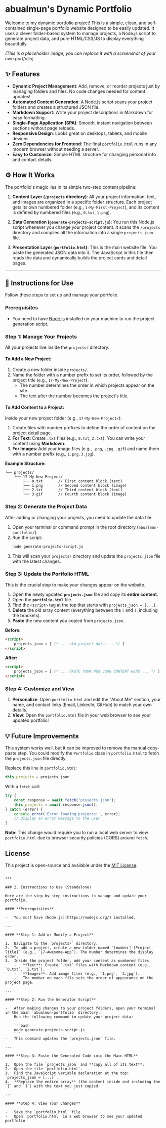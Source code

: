 # abualmun's Dynamic Portfolio

Welcome to my dynamic portfolio project! This is a simple, clean, and self-contained single-page portfolio website designed to be easily updated. It uses a clever folder-based system to manage projects, a Node.js script to generate project data, and pure HTML/CSS/JS to display everything beautifully.

 
*(This is a placeholder image, you can replace it with a screenshot of your own portfolio)*

## ✨ Features

-   **Dynamic Project Management**: Add, remove, or reorder projects just by managing folders and files. No code changes needed for content updates!
-   **Automated Content Generation**: A Node.js script scans your project folders and creates a structured JSON file.
-   **Markdown Support**: Write your project descriptions in Markdown for easy formatting.
-   **Single-Page Application (SPA)**: Smooth, instant navigation between sections without page reloads.
-   **Responsive Design**: Looks great on desktops, tablets, and mobile devices.
-   **Zero Dependencies for Frontend**: The final `portfolio.html` runs in any modern browser without needing a server.
-   **Easy to Customize**: Simple HTML structure for changing personal info and contact details.

## ⚙️ How It Works

The portfolio's magic lies in its simple two-step content pipeline:

1.  **Content Layer (`/projects` directory)**: All your project information, text, and images are organized in a specific folder structure. Each project gets its own numbered folder (e.g., `1-My-First-Project`), and its content is defined by numbered files (e.g., `0.txt`, `1.png`).

2.  **Data Generation (`generate-projects-script.js`)**: You run this Node.js script whenever you change your project content. It scans the `/projects` directory and compiles all the information into a single `projects.json` file.

3.  **Presentation Layer (`portfolio.html`)**: This is the main website file. You paste the generated JSON data into it. The JavaScript in this file then reads the data and dynamically builds the project cards and detail pages.

---

## 🚀 Instructions for Use

Follow these steps to set up and manage your portfolio.

### Prerequisites

-   You need to have [Node.js](https://nodejs.org/) installed on your machine to run the project generation script.

### Step 1: Manage Your Projects

All your projects live inside the `projects/` directory.

#### To Add a New Project:

1.  Create a new folder inside `projects/`.
2.  Name the folder with a number prefix to set its order, followed by the project title (e.g., `17-My-New-Project`).
    -   The number determines the order in which projects appear on the site.
    -   The text after the number becomes the project's title.

#### To Add Content to a Project:

Inside your new project folder (e.g., `17-My-New-Project/`):

1.  Create files with number prefixes to define the order of content on the project detail page.
2.  **For Text**: Create `.txt` files (e.g., `0.txt`, `2.txt`). You can write your content using **Markdown**.
3.  **For Images**: Add your image files (e.g., `.png`, `.jpg`, `.gif`) and name them with a number prefix (e.g., `1.png`, `3.jpg`).

**Example Structure:**

```
└── projects/
    └── 17-My-New-Project/
        ├── 0.txt       // First content block (text)
        ├── 1.png       // Second content block (image)
        ├── 2.txt       // Third content block (text)
        └── 3.gif       // Fourth content block (image)
```

### Step 2: Generate the Project Data

After adding or changing your projects, you need to update the data file.

1.  Open your terminal or command prompt in the root directory (`abualmun-portfolio/`).
2.  Run the script:
    ```bash
    node generate-projects-script.js
    ```
3.  This will scan your `projects/` directory and update the `projects.json` file with the latest changes.

### Step 3: Update the Portfolio HTML

This is the crucial step to make your changes appear on the website.

1.  Open the newly updated **`projects.json`** file and copy its **entire content**.
2.  Open the **`portfolio.html`** file.
3.  Find the `<script>` tag at the top that starts with `projects_json = [...]`.
4.  **Delete** the old array content (everything between the `[` and `]`, including the brackets).
5.  **Paste** the new content you copied from `projects.json`.

**Before:**
```html
<script>
    projects_json = [ /* ... old project data ... */ ]
</script>
```

**After:**
```html
<script>
    projects_json = [ /* ... PASTE YOUR NEW JSON CONTENT HERE ... */ ]
</script>
```

### Step 4: Customize and View

1.  **Personalize**: Open `portfolio.html` and edit the "About Me" section, your name, and contact links (Email, LinkedIn, GitHub) to match your own details.
2.  **View**: Open the `portfolio.html` file in your web browser to see your updated portfolio!

## 💡 Future Improvements

This system works well, but it can be improved to remove the manual copy-paste step. You could modify the `Portfolio` class in `portfolio.html` to fetch the `projects.json` file directly.

Replace this line in `portfolio.html`:
```javascript
this.projects = projects_json
```
With a `fetch` call:
```javascript
try {
    const response = await fetch('projects.json');
    this.projects = await response.json();
} catch (error) {
    console.error('Error loading projects:', error);
    // Display an error message to the user
}
```
**Note**: This change would require you to run a local web server to view `portfolio.html` due to browser security policies (CORS) around `fetch`.

## License

This project is open-source and available under the [MIT License](LICENSE).
```

***

### 2. Instructions to Use (Standalone)

Here are the step-by-step instructions to manage and update your portfolio.

#### **Prerequisites**

-   You must have [Node.js](https://nodejs.org/) installed.

---

#### **Step 1: Add or Modify a Project**

1.  Navigate to the `projects/` directory.
2.  To add a project, create a new folder named `[number]-[Project-Title]` (e.g., `17-Awesome-App`). The number determines the display order.
3.  Inside the project folder, add your content as numbered files:
    -   **Text**: Create `.txt` files with Markdown content (e.g., `0.txt`, `2.txt`).
    -   **Images**: Add image files (e.g., `1.png`, `3.jpg`).
    -   The number on each file sets the order of appearance on the project page.

---

#### **Step 2: Run the Generator Script**

-   After making changes to your project folders, open your terminal in the main `abualmun-portfolio` directory.
-   Run the following command to update your project data:

    ```bash
    node generate-projects-script.js
    ```
-   This command updates the `projects.json` file.

---

#### **Step 3: Paste the Generated Code into the Main HTML**

1.  Open the file `projects.json` and **copy all of its text**.
2.  Open the file `portfolio.html`.
3.  Find the JavaScript variable declaration at the top: `projects_json = [...]`.
4.  **Replace the entire array** (the content inside and including the `[` and `]`) with the text you just copied.

---

#### **Step 4: View Your Changes**

-   Save the `portfolio.html` file.
-   Open `portfolio.html` in a web browser to see your updated portfolio
